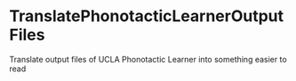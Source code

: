 # TranslatePhonotacticLearnerOutputFiles
Translate output files of UCLA Phonotactic Learner into something easier to read
